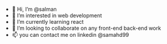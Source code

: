 - 👋 Hi, I’m @salman
- 👀 I’m interested in web development
- 🌱 I’m currently learning react
- 💞️ I’m looking to collaborate on any front-end back-end work
- 📫 you can contact me on linkedin @samahd99

<!---
samahd/samahd is a ✨ special ✨ repository because its `README.md` (this file) appears on your GitHub profile.
You can click the Preview link to take a look at your changes.
--->
